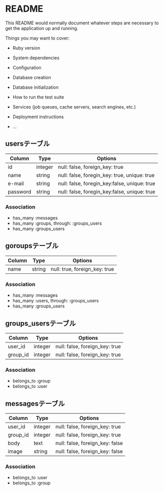 # README

This README would normally document whatever steps are necessary to get the
application up and running.

Things you may want to cover:

* Ruby version

* System dependencies

* Configuration

* Database creation

* Database initialization

* How to run the test suite

* Services (job queues, cache servers, search engines, etc.)

* Deployment instructions

* ...

## usersテーブル

|Column|Type|Options|
|------|----|-------|
|id|integer|null: false, foreign_key: true|
|name|string|null: false, foregin_key: true, unique: true|
|e-mail|string|null: false, foregin_key:false, unique: true|
|password|string|null: false, foregin_key:false, unique: true|

### Association
- has_many :messages
- has_many :groups, through: :groups_users
- has_many :groups_users

## goroupsテーブル

|Column|Type|Options|
|------|----|-------|
|name|string|null: true, foreign_key: true|


### Association
- has_many :messages
- has_many :users, through: :groups_users
- has_many :groups_users

## groups_usersテーブル

|Column|Type|Options|
|------|----|-------|
|user_id|integer|null: false, foreign_key: true|
|group_id|integer|null: false, foreign_key: true|

### Association
- belongs_to :group
- belongs_to :user

## messagesテーブル

|Column|Type|Options|
|------|----|-------|
|user_id|integer|null: false, foreign_key: true|
|group_id|integer|null: false, foreign_key: true|
|body|text|null: false, foreign_key: false|
|image|string|null: false, foreign_key: false|


### Association
- belongs_to :user
- belongs_to :group
